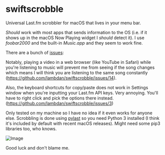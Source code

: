 # swiftscrobble
Universal Last.fm scrobbler for macOS that lives in your menu bar.

*Should* work with most apps that sends information to the OS (i.e. if it shows up in the macOS Now Playing widget I *should* detect it). I use _foobar2000_ and the built-in _Music.app_ and they seem to work fine.

There are a bunch of [issues](https://github.com/lambdan/swiftscrobble/issues):

Notably, playing a video in a web browser (like YouTube in Safari) while you're listening to music will prevent me from seeing if the song changes which means I will think you are listening to the same song constantly (https://github.com/lambdan/swiftscrobble/issues/14).

Also, the keyboard shortcuts for copy/paste does not work in Settings window when you're inputting your Last.fm API keys. Very annoying. You'll have to right click and pick the options there instead. (https://github.com/lambdan/swiftscrobble/issues/3)

Only tested on my machine so I have no idea if it even works for anyone else. Scrobbling is done using [pylast](https://github.com/pylast/pylast) so you need Python 3 installed (I think it's included by default with recent macOS releases). Might need some pip3 libraries too, who knows.

![Image](https://lambdan.se/img/2021-05-13_23-05-23.186104.png)

Good luck and don't blame me.
